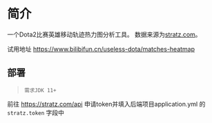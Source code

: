 # 简介
一个Dota2比赛英雄移动轨迹热力图分析工具。
数据来源为[stratz.com](https://stratz.com/)。

试用地址 https://www.bilibifun.cn/useless-dota/matches-heatmap

## 部署
> `需求JDK 11+`

前往 https://stratz.com/api 申请token并填入后端项目application.yml 的 `stratz.token` 字段中
